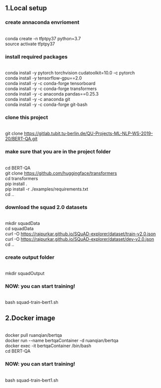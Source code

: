 ## 1.Local setup
### create annaconda envrioment
<br>conda create -n tfptpy37 python=3.7
<br>source activate tfptpy37
### install required packages
<br>conda install -y pytorch torchvision cudatoolkit=10.0 -c pytorch
<br>conda install -y tensorflow-gpu==2.0
<br>conda install -y -c conda-forge tensorboard
<br>conda install -y -c conda-forge transformers
<br>conda install -y -c anaconda pandas==0.25.3
<br>conda install -y -c anaconda git
<br>conda install -y -c conda-forge git-bash 
### clone this project
<br>git clone https://gitlab.tubit.tu-berlin.de/QU-Projects-ML-NLP-WS-2019-20/BERT-QA.git
### make sure that you are in the project folder
<br>cd BERT-QA
<br>git clone https://github.com/huggingface/transformers
<br>cd transformers
<br>pip install .
<br>pip install -r ./examples/requirements.txt
<br>cd ..
### download the squad 2.0 datasets
<br>mkdir squadData
<br>cd squadData
<br>curl -O https://rajpurkar.github.io/SQuAD-explorer/dataset/train-v2.0.json
<br>curl -O https://rajpurkar.github.io/SQuAD-explorer/dataset/dev-v2.0.json
<br>cd ..
### create output folder
<br>mkdir squadOutput
### NOW: you can start training!
<br>bash squad-train-bert1.sh

## 2.Docker image
<br>docker pull ruanqian/bertqa
<br>docker run --name bertqaContainer -d ruanqian/bertqa
<br>docker exec -it bertqaContainer /bin/bash
<br>cd BERT-QA
### NOW: you can start training!
<br>bash squad-train-bert1.sh
